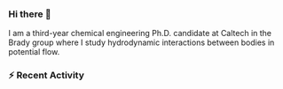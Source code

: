 ### Hi there 👋

I am a third-year chemical engineering Ph.D. candidate at Caltech in the Brady group where I study hydrodynamic interactions between bodies in potential flow.

### ⚡️ Recent Activity

<!--START_SECTION:activity-->
